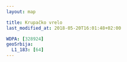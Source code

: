 ```yaml
---
layout: map

title: Krupačko vrelo
last_modified_at: 2018-05-20T16:01:48+02:00

WDPA: [328924]
geoSrbija:
  L1_183: [64]
---
```

